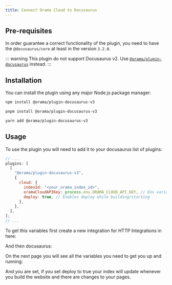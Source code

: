 ```yaml
---
title: Connect Orama Cloud to Docusaurus
---
```


## Pre-requisites

In order guarantee a correct functionality of the plugin, you need to have the `@docusaurus/core` at least in the version `3.2.0`.

::: warning
This plugin do not support Docusaurus v2. Use [`@orama/plugin-docusaurus`](https://www.npmjs.com/package/@orama/plugin-docusaurus) instead.
:::

## Installation

You can install the plugin using any major Node.js package manager:

```bash copy
npm install @orama/plugin-docusaurus-v3
```

```bash copy
pnpm install @orama/plugin-docusaurus-v3
```

```bash copy
yarn add @orama/plugin-docusaurus-v3
```

## Usage

To use the plugin you will need to add it to your docusaurus list of plugins:

```js
// ...
plugins: [
  [
    "@orama/plugin-docusaurus-v3",
    {
      cloud: {
        indexId: "<your_orama_index_id>",
        oramaCloudAPIKey: process.env.ORAMA_CLOUD_API_KEY, // Env variable suggested
        deploy: true, // Enables deploy while building/starting
      },
    },
  ],
];
// ...
```

To get this variables first create a new integration for HTTP Integrations in here:

<ZoomImg
  src='/oss/docussarus-1.png'
  alt='select integrations'
/>

And then docusaurus:

<ZoomImg
  src='/oss/docussarus-2.png'
  alt='Select Docusaurus'
/>

On the next page you will see all the variables you need to get you up and running:

<ZoomImg
  src='/oss/docussarus-3.png'
  alt="the variables"
/>

And you are set, if you set deploy to true your index will update whenever you build the website and there are changes to your pages.
